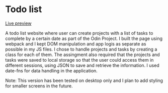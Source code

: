 # Todo list

[Live preview](https://sarav929.github.io/todo-list/)

A todo list website where user can create projects with a list of tasks to complete by a certain date as part of the Odin Project. I built the page using webpack and I kept DOM manipulation and app logis as separate as possible in my JS files. I chose to handle projects and tasks by creating a class for each of them. The assingment also required that the projects and tasks were saved to local storage so that the user could access them in different sessions, using JSON to save and retrieve the information. I used date-fns for data handling in the application. 

Note: This version has been tested on desktop only and I plan to add styling for smaller screens in the future.
